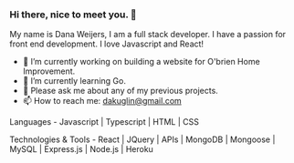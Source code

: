 ### Hi there, nice to meet you. 👋

My name is Dana Weijers, I am a full stack developer. 
I have a passion for front end development. 
I love Javascript and React!

- 🔭 I’m currently working on building a website for O'brien Home Improvement. 
- 🌱 I’m currently learning Go. 
- 💬 Please ask me about any of my previous projects. 
- 📫 How to reach me: dakuglin@gmail.com

Languages - 
Javascript | Typescript | HTML | CSS 

Technologies & Tools - 
React | JQuery | APIs | MongoDB | Mongoose | MySQL | Express.js | Node.js | Heroku 



